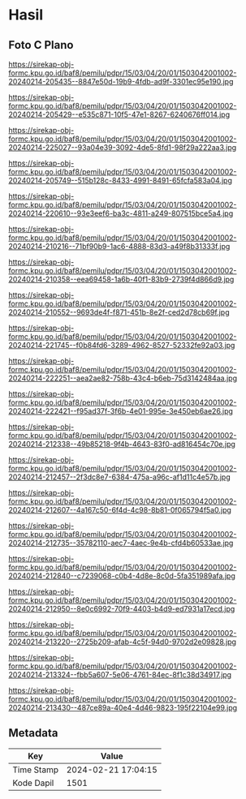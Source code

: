 # Hasil

## Foto C Plano

https://sirekap-obj-formc.kpu.go.id/baf8/pemilu/pdpr/15/03/04/20/01/1503042001002-20240214-205435--8847e50d-19b9-4fdb-ad9f-3301ec95e190.jpg

https://sirekap-obj-formc.kpu.go.id/baf8/pemilu/pdpr/15/03/04/20/01/1503042001002-20240214-205429--e535c871-10f5-47e1-8267-6240676ff014.jpg

https://sirekap-obj-formc.kpu.go.id/baf8/pemilu/pdpr/15/03/04/20/01/1503042001002-20240214-225027--93a04e39-3092-4de5-8fd1-98f29a222aa3.jpg

https://sirekap-obj-formc.kpu.go.id/baf8/pemilu/pdpr/15/03/04/20/01/1503042001002-20240214-205749--515b128c-8433-4991-8491-65fcfa583a04.jpg

https://sirekap-obj-formc.kpu.go.id/baf8/pemilu/pdpr/15/03/04/20/01/1503042001002-20240214-220610--93e3eef6-ba3c-4811-a249-807515bce5a4.jpg

https://sirekap-obj-formc.kpu.go.id/baf8/pemilu/pdpr/15/03/04/20/01/1503042001002-20240214-210216--71bf90b9-1ac6-4888-83d3-a49f8b31333f.jpg

https://sirekap-obj-formc.kpu.go.id/baf8/pemilu/pdpr/15/03/04/20/01/1503042001002-20240214-210358--eea69458-1a6b-40f1-83b9-2739f4d866d9.jpg

https://sirekap-obj-formc.kpu.go.id/baf8/pemilu/pdpr/15/03/04/20/01/1503042001002-20240214-210552--9693de4f-f871-451b-8e2f-ced2d78cb69f.jpg

https://sirekap-obj-formc.kpu.go.id/baf8/pemilu/pdpr/15/03/04/20/01/1503042001002-20240214-221745--f0b84fd6-3289-4962-8527-52332fe92a03.jpg

https://sirekap-obj-formc.kpu.go.id/baf8/pemilu/pdpr/15/03/04/20/01/1503042001002-20240214-222251--aea2ae82-758b-43c4-b6eb-75d3142484aa.jpg

https://sirekap-obj-formc.kpu.go.id/baf8/pemilu/pdpr/15/03/04/20/01/1503042001002-20240214-222421--f95ad37f-3f6b-4e01-995e-3e450eb6ae26.jpg

https://sirekap-obj-formc.kpu.go.id/baf8/pemilu/pdpr/15/03/04/20/01/1503042001002-20240214-212338--49b85218-9f4b-4643-83f0-ad816454c70e.jpg

https://sirekap-obj-formc.kpu.go.id/baf8/pemilu/pdpr/15/03/04/20/01/1503042001002-20240214-212457--2f3dc8e7-6384-475a-a96c-af1d11c4e57b.jpg

https://sirekap-obj-formc.kpu.go.id/baf8/pemilu/pdpr/15/03/04/20/01/1503042001002-20240214-212607--4a167c50-6f4d-4c98-8b81-0f065794f5a0.jpg

https://sirekap-obj-formc.kpu.go.id/baf8/pemilu/pdpr/15/03/04/20/01/1503042001002-20240214-212735--35782110-aec7-4aec-9e4b-cfd4b60533ae.jpg

https://sirekap-obj-formc.kpu.go.id/baf8/pemilu/pdpr/15/03/04/20/01/1503042001002-20240214-212840--c7239068-c0b4-4d8e-8c0d-5fa351989afa.jpg

https://sirekap-obj-formc.kpu.go.id/baf8/pemilu/pdpr/15/03/04/20/01/1503042001002-20240214-212950--8e0c6992-70f9-4403-b4d9-ed7931a17ecd.jpg

https://sirekap-obj-formc.kpu.go.id/baf8/pemilu/pdpr/15/03/04/20/01/1503042001002-20240214-213220--2725b209-afab-4c5f-94d0-9702d2e09828.jpg

https://sirekap-obj-formc.kpu.go.id/baf8/pemilu/pdpr/15/03/04/20/01/1503042001002-20240214-213324--fbb5a607-5e06-4761-84ec-8f1c38d34917.jpg

https://sirekap-obj-formc.kpu.go.id/baf8/pemilu/pdpr/15/03/04/20/01/1503042001002-20240214-213430--487ce89a-40e4-4d46-9823-195f22104e99.jpg


## Metadata

| Key        | Value               |
| ---------- | ------------------- |
| Time Stamp | 2024-02-21 17:04:15 |
| Kode Dapil | 1501                |



